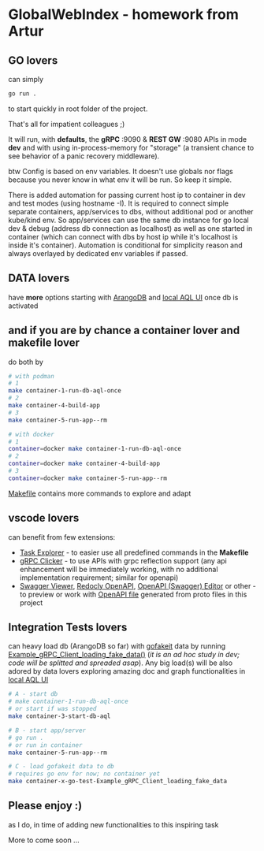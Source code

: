 # GlobalWebIndex - homework from Artur

## **GO** lovers 

can simply

```sh
go run .
```

to start quickly in root folder of the project.

That's all for impatient colleagues ;)

It will run, with **defaults**, the **gRPC** :9090 & **REST GW** :9080 APIs in mode **dev** and with using in-process-memory for "storage" (a transient chance to see behavior of a panic recovery middleware). 

btw Config is based on env variables. It doesn't use globals nor flags because you never know in what env it will be run. So keep it simple.

There is added automation for passing current host ip to container in dev and test modes (using hostname -I). It is required to connect simple separate containers, app/services to dbs, without additional pod or another kube/kind env. So app/services can use the same db instance for go local dev & debug (address db connection as localhost) as well as one started in container (which can connect with dbs by host ip while it's localhost is inside it's container). Automation is conditional for simplicity reason and always overlayed by dedicated env variables if passed.


## **DATA** lovers

have **more** options starting with [ArangoDB](https://www.arangodb.com/blog/) and [local AQL UI](http://http://localhost:8529/) once db is activated

## and if you are by chance a **container** lover and **makefile** lover

do both by

```sh
# with podman
# 1
make container-1-run-db-aql-once
# 2
make container-4-build-app
# 3
make container-5-run-app--rm
```

```sh
# with docker
# 1
container=docker make container-1-run-db-aql-once
# 2
container=docker make container-4-build-app
# 3
container=docker make container-5-run-app--rm
```
[Makefile](Makefile) contains more commands to explore and adapt


## **vscode** lovers

can benefit from few extensions:

- [Task Explorer](https://marketplace.visualstudio.com/items?itemName=spmeesseman.vscode-taskexplorer) - to easier use all predefined commands in the **Makefile**
- [gRPC Clicker](https://marketplace.visualstudio.com/items?itemName=Dancheg97.grpc-clicker) - to use APIs with grpc reflection support (any api enhancement will be immediately working, with no additional implementation requirement; similar for openapi)
- [Swagger Viewer](https://marketplace.visualstudio.com/items?itemName=Arjun.swagger-viewer), [Redocly OpenAPI](https://marketplace.visualstudio.com/items?itemName=Redocly.openapi-vs-code), [OpenAPI (Swagger) Editor](https://marketplace.visualstudio.com/items?itemName=42Crunch.vscode-openapi) or other - to preview or work with [OpenAPI file](proto/apidocs.swagger.json) generated from proto files in this project


## **Integration Tests** lovers

can heavy load db (ArangoDB so far) with [gofakeit](https://pkg.go.dev/github.com/brianvoe/gofakeit/v6) data by running [Example_gRPC_Client_loading_fake_data()](test/fake/fake_test.go) (*it is an ad hoc study in dev; code will be splitted and spreaded asap*). Any big load(s) will be also adored by data lovers exploring amazing doc and graph functionalities in [local AQL UI](http://http://localhost:8529/)

```sh
# A - start db
# make container-1-run-db-aql-once
# or start if was stopped
make container-3-start-db-aql

# B - start app/server
# go run .
# or run in container
make container-5-run-app--rm

# C - load gofakeit data to db
# requires go env for now; no container yet
make container-x-go-test-Example_gRPC_Client_loading_fake_data
```


## Please **enjoy :)**

as I do, in time of adding new functionalities to this inspiring task

More to come soon ...

